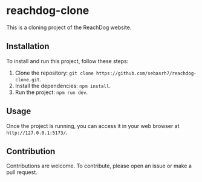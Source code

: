 # reachdog-clone

This is a cloning project of the ReachDog website. 

## Installation

To install and run this project, follow these steps:

1. Clone the repository: `git clone https://github.com/sebasrh7/reachdog-clone.git`.
2. Install the dependencies: `npm install`.
3. Run the project: `npm run dev`.

## Usage

Once the project is running, you can access it in your web browser at `http://127.0.0.1:5173/`.

## Contribution

Contributions are welcome. To contribute, please open an issue or make a pull request.